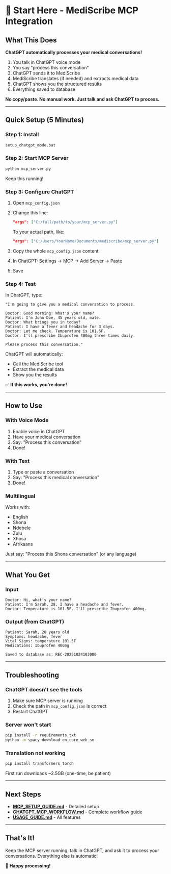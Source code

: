 # 🚀 Start Here - MediScribe MCP Integration

## What This Does

**ChatGPT automatically processes your medical conversations!**

1. You talk in ChatGPT voice mode
2. You say "process this conversation"
3. ChatGPT sends it to MediScribe
4. MediScribe translates (if needed) and extracts medical data
5. ChatGPT shows you the structured results
6. Everything saved to database

**No copy/paste. No manual work. Just talk and ask ChatGPT to process.**

---

## Quick Setup (5 Minutes)

### Step 1: Install

```bash
setup_chatgpt_mode.bat
```

### Step 2: Start MCP Server

```bash
python mcp_server.py
```

Keep this running!

### Step 3: Configure ChatGPT

1. Open `mcp_config.json`
2. Change this line:

   ```json
   "args": ["C:/full/path/to/your/mcp_server.py"]
   ```

   To your actual path, like:

   ```json
   "args": ["C:/Users/YourName/Documents/mediscribe/mcp_server.py"]
   ```

3. Copy the whole `mcp_config.json` content
4. In ChatGPT: Settings → MCP → Add Server → Paste
5. Save

### Step 4: Test

In ChatGPT, type:

```
"I'm going to give you a medical conversation to process.

Doctor: Good morning! What's your name?
Patient: I'm John Doe, 45 years old, male.
Doctor: What brings you in today?
Patient: I have a fever and headache for 3 days.
Doctor: Let me check. Temperature is 101.5F.
Doctor: I'll prescribe Ibuprofen 400mg three times daily.

Please process this conversation."
```

ChatGPT will automatically:

- Call the MediScribe tool
- Extract the medical data
- Show you the results

✅ **If this works, you're done!**

---

## How to Use

### With Voice Mode

1. Enable voice in ChatGPT
2. Have your medical conversation
3. Say: "Process this conversation"
4. Done!

### With Text

1. Type or paste a conversation
2. Say: "Process this medical conversation"
3. Done!

### Multilingual

Works with:

- English
- Shona
- Ndebele
- Zulu
- Xhosa
- Afrikaans

Just say: "Process this Shona conversation" (or any language)

---

## What You Get

### Input

```
Doctor: Hi, what's your name?
Patient: I'm Sarah, 28. I have a headache and fever.
Doctor: Temperature is 101.5F. I'll prescribe Ibuprofen 400mg.
```

### Output (from ChatGPT)

```
Patient: Sarah, 28 years old
Symptoms: headache, fever
Vital Signs: temperature 101.5F
Medications: Ibuprofen 400mg

Saved to database as: REC-20251024103000
```

---

## Troubleshooting

### ChatGPT doesn't see the tools

1. Make sure MCP server is running
2. Check the path in `mcp_config.json` is correct
3. Restart ChatGPT

### Server won't start

```bash
pip install -r requirements.txt
python -m spacy download en_core_web_sm
```

### Translation not working

```bash
pip install transformers torch
```

First run downloads ~2.5GB (one-time, be patient)

---

## Next Steps

- **[MCP_SETUP_GUIDE.md](MCP_SETUP_GUIDE.md)** - Detailed setup
- **[CHATGPT_MCP_WORKFLOW.md](CHATGPT_MCP_WORKFLOW.md)** - Complete workflow guide
- **[USAGE_GUIDE.md](USAGE_GUIDE.md)** - All features

---

## That's It!

Keep the MCP server running, talk in ChatGPT, and ask it to process your conversations. Everything else is automatic!

🎉 **Happy processing!**
